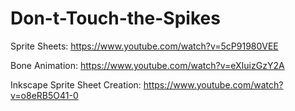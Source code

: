 # Don-t-Touch-the-Spikes

Sprite Sheets: https://www.youtube.com/watch?v=5cP91980VEE

Bone Animation: https://www.youtube.com/watch?v=eXIuizGzY2A

Inkscape Sprite Sheet Creation: https://www.youtube.com/watch?v=o8eRB5O41-0
